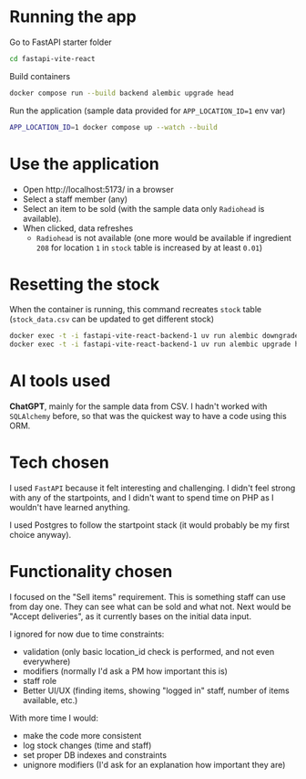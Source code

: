 # Running the app
Go to FastAPI starter folder
```sh
cd fastapi-vite-react
```
Build containers
```sh
docker compose run --build backend alembic upgrade head
```
Run the application (sample data provided for `APP_LOCATION_ID=1` env var)
```sh
APP_LOCATION_ID=1 docker compose up --watch --build
```

# Use the application
* Open http://localhost:5173/ in a browser
* Select a staff member (any)
* Select an item to be sold (with the sample data only `Radiohead` is available).
* When clicked, data refreshes
  * `Radiohead` is not available (one more would be available if ingredient `208` for location `1` in `stock` table is increased by at least `0.01`)


# Resetting the stock
When the container is running, this command recreates `stock` table (`stock_data.csv` can be updated to get different stock)
```sh
docker exec -t -i fastapi-vite-react-backend-1 uv run alembic downgrade -2
docker exec -t -i fastapi-vite-react-backend-1 uv run alembic upgrade head
```

# AI tools used
**ChatGPT**, mainly for the sample data from CSV.
I hadn't worked with `SQLAlchemy` before, so that was the quickest way to have a code using this ORM.

# Tech chosen
I used `FastAPI` because it felt interesting and challenging. I didn't feel strong with any of the startpoints, and I didn't want to spend time on PHP as I wouldn't have learned anything.

I used Postgres to follow the startpoint stack (it would probably be my first choice anyway).

# Functionality chosen
I focused on the "Sell items" requirement. This is something staff can use from day one. They can see what can be sold and what not.
Next would be "Accept deliveries", as it currently bases on the initial data input.

I ignored for now due to time constraints:
* validation (only basic location_id check is performed, and not even everywhere)
* modifiers (normally I'd ask a PM how important this is)
* staff role
* Better UI/UX (finding items, showing "logged in" staff, number of items available, etc.)

With more time I would:
* make the code more consistent
* log stock changes (time and staff)
* set proper DB indexes and constraints
* unignore modifiers (I'd ask for an explanation how important they are)
